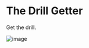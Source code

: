 # The Drill Getter
Get the drill.

![image](https://github.com/user-attachments/assets/8ea363b6-a6dd-40d2-bef8-1137d83aaa29)
